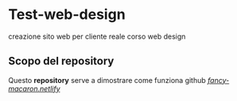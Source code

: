# Test-web-design
creazione sito web per cliente reale corso web design
## Scopo del repository
Questo __repository__ serve a dimostrare come funziona github
 _[fancy-macaron.netlify](fancy-macaron-687e3e.netlify.app)_
